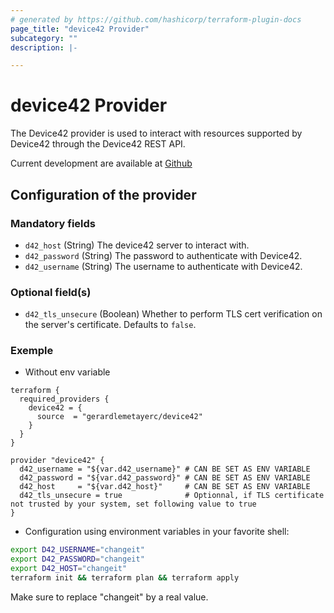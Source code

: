 ```yaml
---
# generated by https://github.com/hashicorp/terraform-plugin-docs
page_title: "device42 Provider"
subcategory: ""
description: |-

---
```


# device42 Provider

The Device42 provider is used to interact with resources supported by Device42 through the Device42 REST API.

Current development are available at [Github](https://github.com/gerardlemetayerc/terraform-provider-device42)

## Configuration of the provider

### Mandatory fields

- `d42_host` (String) The device42 server to interact with.
- `d42_password` (String) The password to authenticate with Device42.
- `d42_username` (String) The username to authenticate with Device42.

### Optional field(s)

- `d42_tls_unsecure` (Boolean) Whether to perform TLS cert verification on the server's certificate. Defaults to `false`.

### Exemple

* Without env variable

```hcl
terraform {
  required_providers {
    device42 = {
      source  = "gerardlemetayerc/device42"
    }
  }
}

provider "device42" {
  d42_username = "${var.d42_username}" # CAN BE SET AS ENV VARIABLE
  d42_password = "${var.d42_password}" # CAN BE SET AS ENV VARIABLE
  d42_host     = "${var.d42_host}"     # CAN BE SET AS ENV VARIABLE
  d42_tls_unsecure = true              # Optionnal, if TLS certificate not trusted by your system, set following value to true
}
```

* Configuration using environment variables in your favorite shell:
```bash
export D42_USERNAME="changeit"
export D42_PASSWORD="changeit"
export D42_HOST="changeit"
terraform init && terraform plan && terraform apply
```
Make sure to replace "changeit" by a real value.
